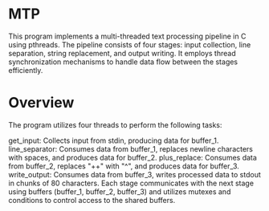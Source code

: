 # MTP
This program implements a multi-threaded text processing pipeline in C using pthreads. The pipeline consists of four stages: input collection, line separation, string replacement, and output writing. It employs thread synchronization mechanisms to handle data flow between the stages efficiently.

# Overview
The program utilizes four threads to perform the following tasks:

get_input: Collects input from stdin, producing data for buffer_1.
line_separator: Consumes data from buffer_1, replaces newline characters with spaces, and produces data for buffer_2.
plus_replace: Consumes data from buffer_2, replaces "++" with "^", and produces data for buffer_3.
write_output: Consumes data from buffer_3, writes processed data to stdout in chunks of 80 characters.
Each stage communicates with the next stage using buffers (buffer_1, buffer_2, buffer_3) and utilizes mutexes and conditions to control access to the shared buffers.
